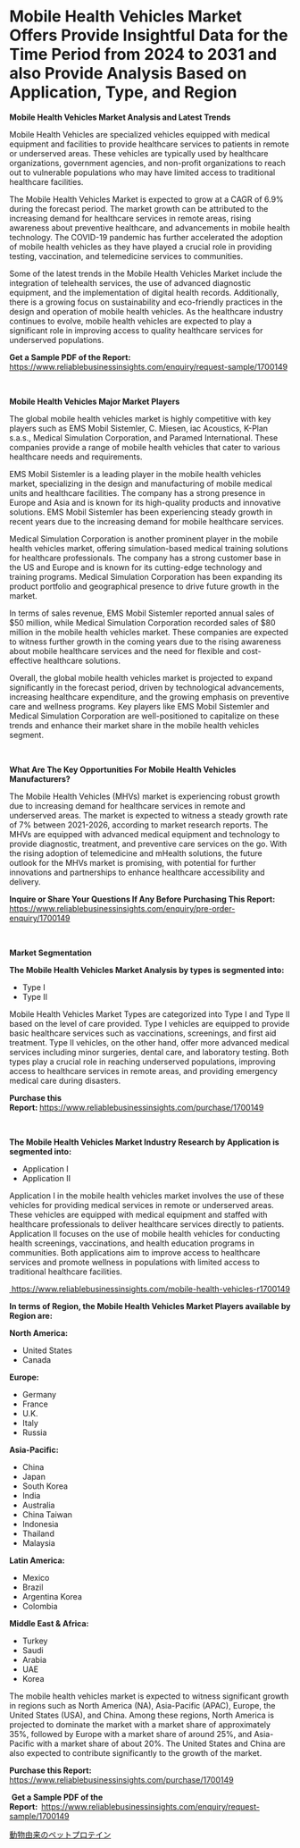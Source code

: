 <p><h1>Mobile Health Vehicles Market Offers Provide Insightful Data for the Time Period from 2024 to 2031 and also Provide Analysis Based on Application, Type, and Region</h1></p><p><strong>Mobile Health Vehicles Market Analysis and Latest Trends</strong></p>
<p><p>Mobile Health Vehicles are specialized vehicles equipped with medical equipment and facilities to provide healthcare services to patients in remote or underserved areas. These vehicles are typically used by healthcare organizations, government agencies, and non-profit organizations to reach out to vulnerable populations who may have limited access to traditional healthcare facilities.</p><p>The Mobile Health Vehicles Market is expected to grow at a CAGR of 6.9% during the forecast period. The market growth can be attributed to the increasing demand for healthcare services in remote areas, rising awareness about preventive healthcare, and advancements in mobile health technology. The COVID-19 pandemic has further accelerated the adoption of mobile health vehicles as they have played a crucial role in providing testing, vaccination, and telemedicine services to communities.</p><p>Some of the latest trends in the Mobile Health Vehicles Market include the integration of telehealth services, the use of advanced diagnostic equipment, and the implementation of digital health records. Additionally, there is a growing focus on sustainability and eco-friendly practices in the design and operation of mobile health vehicles. As the healthcare industry continues to evolve, mobile health vehicles are expected to play a significant role in improving access to quality healthcare services for underserved populations.</p></p>
<p><strong>Get a Sample PDF of the Report:&nbsp;</strong> <a href="https://www.reliablebusinessinsights.com/enquiry/request-sample/1700149">https://www.reliablebusinessinsights.com/enquiry/request-sample/1700149</a></p>
<p>&nbsp;</p>
<p><strong>Mobile Health Vehicles Major Market Players</strong></p>
<p><p>The global mobile health vehicles market is highly competitive with key players such as EMS Mobil Sistemler, C. Miesen, iac Acoustics, K-Plan s.a.s., Medical Simulation Corporation, and Paramed International. These companies provide a range of mobile health vehicles that cater to various healthcare needs and requirements.</p><p>EMS Mobil Sistemler is a leading player in the mobile health vehicles market, specializing in the design and manufacturing of mobile medical units and healthcare facilities. The company has a strong presence in Europe and Asia and is known for its high-quality products and innovative solutions. EMS Mobil Sistemler has been experiencing steady growth in recent years due to the increasing demand for mobile healthcare services.</p><p>Medical Simulation Corporation is another prominent player in the mobile health vehicles market, offering simulation-based medical training solutions for healthcare professionals. The company has a strong customer base in the US and Europe and is known for its cutting-edge technology and training programs. Medical Simulation Corporation has been expanding its product portfolio and geographical presence to drive future growth in the market.</p><p>In terms of sales revenue, EMS Mobil Sistemler reported annual sales of $50 million, while Medical Simulation Corporation recorded sales of $80 million in the mobile health vehicles market. These companies are expected to witness further growth in the coming years due to the rising awareness about mobile healthcare services and the need for flexible and cost-effective healthcare solutions.</p><p>Overall, the global mobile health vehicles market is projected to expand significantly in the forecast period, driven by technological advancements, increasing healthcare expenditure, and the growing emphasis on preventive care and wellness programs. Key players like EMS Mobil Sistemler and Medical Simulation Corporation are well-positioned to capitalize on these trends and enhance their market share in the mobile health vehicles segment.</p></p>
<p>&nbsp;</p>
<p><strong>What Are The Key Opportunities For Mobile Health Vehicles Manufacturers?</strong></p>
<p><p>The Mobile Health Vehicles (MHVs) market is experiencing robust growth due to increasing demand for healthcare services in remote and underserved areas. The market is expected to witness a steady growth rate of 7% between 2021-2026, according to market research reports. The MHVs are equipped with advanced medical equipment and technology to provide diagnostic, treatment, and preventive care services on the go. With the rising adoption of telemedicine and mHealth solutions, the future outlook for the MHVs market is promising, with potential for further innovations and partnerships to enhance healthcare accessibility and delivery.</p></p>
<p><strong>Inquire or Share Your Questions If Any Before Purchasing This Report:</strong> <a href="https://www.reliablebusinessinsights.com/enquiry/pre-order-enquiry/1700149">https://www.reliablebusinessinsights.com/enquiry/pre-order-enquiry/1700149</a></p>
<p>&nbsp;</p>
<p><strong>Market Segmentation</strong></p>
<p><strong>The Mobile Health Vehicles Market Analysis by types is segmented into:</strong></p>
<p><ul><li>Type I</li><li>Type II</li></ul></p>
<p><p>Mobile Health Vehicles Market Types are categorized into Type I and Type II based on the level of care provided. Type I vehicles are equipped to provide basic healthcare services such as vaccinations, screenings, and first aid treatment. Type II vehicles, on the other hand, offer more advanced medical services including minor surgeries, dental care, and laboratory testing. Both types play a crucial role in reaching underserved populations, improving access to healthcare services in remote areas, and providing emergency medical care during disasters.</p></p>
<p><strong>Purchase this Report:&nbsp;</strong><a href="https://www.reliablebusinessinsights.com/purchase/1700149">https://www.reliablebusinessinsights.com/purchase/1700149</a></p>
<p>&nbsp;</p>
<p><strong>The Mobile Health Vehicles Market Industry Research by Application is segmented into:</strong></p>
<p><ul><li>Application I</li><li>Application II</li></ul></p>
<p><p>Application I in the mobile health vehicles market involves the use of these vehicles for providing medical services in remote or underserved areas. These vehicles are equipped with medical equipment and staffed with healthcare professionals to deliver healthcare services directly to patients. Application II focuses on the use of mobile health vehicles for conducting health screenings, vaccinations, and health education programs in communities. Both applications aim to improve access to healthcare services and promote wellness in populations with limited access to traditional healthcare facilities.</p></p>
<p><a href="https://www.reliablebusinessinsights.com/mobile-health-vehicles-r1700149">&nbsp;https://www.reliablebusinessinsights.com/mobile-health-vehicles-r1700149</a></p>
<p><strong>In terms of Region, the Mobile Health Vehicles Market Players available by Region are:</strong></p>
<p>
    <p> <strong> North America: </strong>
        <ul>
            <li>United States</li>
            <li>Canada</li>
        </ul>
        </p> 
    <p> <strong> Europe: </strong>
        <ul>
            <li>Germany</li>
            <li>France</li>
            <li>U.K.</li>
            <li>Italy</li>
            <li>Russia</li>
        </ul>
        </p> 
    <p> <strong> Asia-Pacific: </strong>
        <ul>
            <li>China</li>
            <li>Japan</li>
            <li>South Korea</li>
            <li>India</li>
            <li>Australia</li>
            <li>China Taiwan</li>
            <li>Indonesia</li>
            <li>Thailand</li>
            <li>Malaysia</li>
        </ul>
        </p> 
    <p> <strong> Latin America: </strong>
        <ul>
            <li>Mexico</li>
            <li>Brazil</li>
            <li>Argentina Korea</li>
            <li>Colombia</li>
        </ul>
        </p> 
    <p> <strong> Middle East & Africa: </strong>
        <ul>
            <li>Turkey</li>
            <li>Saudi</li>
            <li>Arabia</li>
            <li>UAE</li>
            <li>Korea</li>
        </ul>
    </p>
    </p>
<p><p>The mobile health vehicles market is expected to witness significant growth in regions such as North America (NA), Asia-Pacific (APAC), Europe, the United States (USA), and China. Among these regions, North America is projected to dominate the market with a market share of approximately 35%, followed by Europe with a market share of around 25%, and Asia-Pacific with a market share of about 20%. The United States and China are also expected to contribute significantly to the growth of the market.</p></p>
<p><strong>Purchase this Report: </strong><a href="https://www.reliablebusinessinsights.com/purchase/1700149">https://www.reliablebusinessinsights.com/purchase/1700149</a></p>
<p>&nbsp;<strong>Get a Sample PDF of the Report:&nbsp;&nbsp;</strong><a href="https://www.reliablebusinessinsights.com/enquiry/request-sample/1700149">https://www.reliablebusinessinsights.com/enquiry/request-sample/1700149</a></p>
<p><strong></strong></p>
<p><p><a href="https://github.com/avbqbctihcbe2/Market-Research-Report-List-2/blob/main/1068640124730.md">動物由来のペットプロテイン</a></p></p>